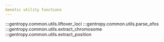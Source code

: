 ```yaml
---
Genetic utility functions
---
```


:::gentropy.common.utils.liftover_loci
:::gentropy.common.utils.parse_efos
:::gentropy.common.utils.extract_chromosome
:::gentropy.common.utils.extract_position
